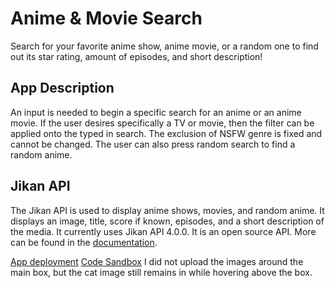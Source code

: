 # Anime & Movie Search

Search for your favorite anime show, anime movie, or a random one to find out its star rating, amount of episodes, and short description!

## App Description

An input is needed to begin a specific search for an anime or an anime movie. If the user desires specifically a TV or movie, then the filter can be applied onto the typed in search. The exclusion of NSFW genre is fixed and cannot be changed. The user can also press random search to find a random anime.

## Jikan API 

The Jikan API is used to display anime shows, movies, and random anime. It displays an image, title, score if known, episodes, and a short description of the media. It currently uses Jikan API 4.0.0. It is an open source API. More can be found in the [documentation](https://docs.api.jikan.moe/).

[App deployment](http://localhost:5173/)
[Code Sandbox](https://pmcsx5.csb.app/)
I did not upload the images around the main box, but the cat image still remains in while hovering above the box. 
